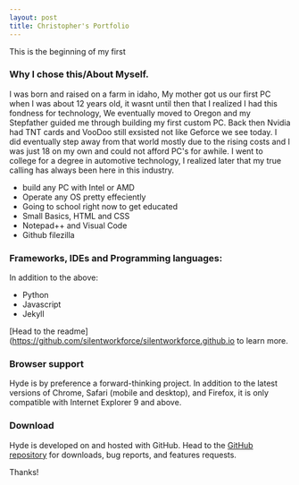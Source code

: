 ```yaml
---
layout: post
title: Christopher's Portfolio
---
```


This is the beginning of my first

### Why I chose this/About Myself.

I was born and raised on a farm in idaho, My mother got us our first PC when I was about 12 years old, it wasnt until then 
that I realized I had this fondness for technology, We eventually moved to Oregon and my Stepfather guided me through building 
my first custom PC. Back then Nvidia had TNT cards and VooDoo still exsisted not like Geforce we see today. I did eventually step away 
from that world mostly due to the rising costs and I was just 18 on my own and could not afford PC's for awhile. I went to college 
for a degree in automotive technology, I realized later that my true calling has always been here in this industry.


* build any PC with Intel or AMD
* Operate any OS pretty effeciently 
* Going to school right now to get educated 
* Small Basics, HTML and CSS
* Notepad++ and Visual Code
* Github filezilla 

### Frameworks, IDEs and Programming languages:

In addition to the above:

* Python 
* Javascript
* Jekyll

[Head to the readme](https://github.com/silentworkforce/silentworkforce.github.io to learn more.

### Browser support

Hyde is by preference a forward-thinking project. In addition to the latest versions of Chrome, Safari (mobile and desktop), and Firefox, it is only compatible with Internet Explorer 9 and above.

### Download

Hyde is developed on and hosted with GitHub. Head to the <a href="https://github.com/SilentWorkForce/SilentWorkForce.github.io">GitHub repository</a> for downloads, bug reports, and features requests.

Thanks!
